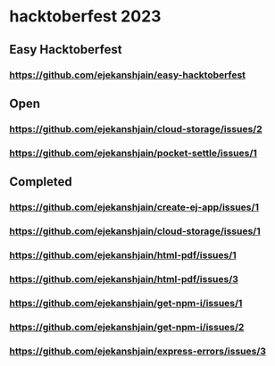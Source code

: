 # hacktoberfest 2023

## Easy Hacktoberfest
### https://github.com/ejekanshjain/easy-hacktoberfest

## Open

### https://github.com/ejekanshjain/cloud-storage/issues/2

### https://github.com/ejekanshjain/pocket-settle/issues/1

## Completed

### https://github.com/ejekanshjain/create-ej-app/issues/1

### https://github.com/ejekanshjain/cloud-storage/issues/1

### https://github.com/ejekanshjain/html-pdf/issues/1

### https://github.com/ejekanshjain/html-pdf/issues/3

### https://github.com/ejekanshjain/get-npm-i/issues/1

### https://github.com/ejekanshjain/get-npm-i/issues/2

### https://github.com/ejekanshjain/express-errors/issues/3
